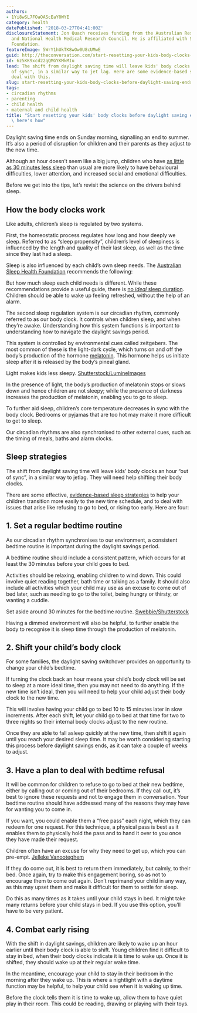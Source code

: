 ```yaml
---
authors:
- 1Yi8wSL7FOaOAScEaY0WYE
category: health
datePublished: '2018-03-27T04:41:00Z'
disclosureStatement: Jon Quach receives funding from the Australian Research Council
  and National Health Medical Research Council. He is affiliated with Sleep Health
  Foundation.
featureImage: 5WrY1hUkTK8wOw0U8cUMwE
guid: http://theconversation.com/start-resetting-your-kids-body-clocks-before-daylight-saving-ends-heres-how-93792
id: 6z5KK9xcd22gQMGYKMkMIu
lead: The shift from daylight saving time will leave kids' body clocks an hour "out
  of sync", in a similar way to jet lag. Here are some evidence-based strategies to
  deal with this.
slug: start-resetting-your-kids-body-clocks-before-daylight-saving-ends--heres-how
tags:
- circadian rhythms
- parenting
- child health
- maternal and child health
title: "Start resetting your kids' body clocks before daylight saving ends \u2013\
  \ here's how"
---
```

Daylight saving time ends on Sunday morning, signalling an end to summer. It’s also a period of disruption for children and their parents as they adjust to the new time. 

Although an hour doesn’t seem like a big jump, children who have [as little as 30 minutes less sleep](https://www.ncbi.nlm.nih.gov/pubmed/20093054) than usual are more likely to have behavioural difficulties, lower attention, and increased social and emotional difficulties.


Before we get into the tips, let’s revisit the science on the drivers behind sleep. 

## How the body clocks work

Like adults, children’s sleep is regulated by two systems. 

First, the homeostatic process regulates how long and how deeply we sleep. Referred to as “sleep propensity”, children’s level of sleepiness is influenced by the length and quality of their last sleep, as well as the time since they last had a sleep. 

Sleep is also influenced by each child’s own sleep needs. The [Australian Sleep Health Foundation](https://www.sleephealthfoundation.org.au/public-information/fact-sheets-a-z/230-how-much-sleep-do-you-really-need.html) recommends the following:

But how much sleep each child needs is different. While these recommendations provide a useful guide, there is [no _ideal_ sleep duration](https://www.researchgate.net/publication/282461895_Cross-sectional_sleep_thresholds_for_optimal_health_and_wellbeing_in_Australian_4-9-year-olds). Children should be able to wake up feeling refreshed, without the help of an alarm.

The second sleep regulation system is our circadian rhythm, commonly referred to as our body clock. It controls when children sleep, and when they’re awake. Understanding how this system functions is important to understanding how to navigate the daylight savings period. 


This system is controlled by environmental cues called zeitgebers. The most common of these is the light-dark cycle, which turns on and off the body’s production of the hormone [melatonin](http://www.smrv-journal.com/article/S1087-0792\(04\)00111-X/abstract). This hormone helps us initiate sleep after it is released by the body’s pineal gland. 

Light makes kids less sleepy. [Shutterstock/LumineImages](https://www.shutterstock.com/image-photo/little-boy-pajama-reading-story-grandmother-1042840264?src=aqMjlZeKzpYjg7RVq1fKIg-2-1)

In the presence of light, the body’s production of melatonin stops or slows down and hence children are not sleepy; while the presence of darkness increases the production of melatonin, enabling you to go to sleep.

To further aid sleep, children’s core temperature decreases in sync with the body clock. Bedrooms or pyjamas that are too hot may make it more difficult to get to sleep. 

Our circadian rhythms are also synchronised to other external cues, such as the timing of meals, baths and alarm clocks. 

## Sleep strategies

The shift from daylight saving time will leave kids’ body clocks an hour “out of sync”, in a similar way to jetlag. They will need help shifting their body clocks. 

There are some effective, [evidence-based sleep strategies](https://www.ncbi.nlm.nih.gov/pubmed/21890825) to help your children transition more easily to the new time schedule, and to deal with issues that arise like refusing to go to bed, or rising too early. Here are four:

## 1\. Set a regular bedtime routine

As our circadian rhythm synchronises to our environment, a consistent bedtime routine is important during the daylight savings period. 

A bedtime routine should include a consistent pattern, which occurs for at least the 30 minutes before your child goes to bed. 

Activities should be relaxing, enabling children to wind down. This could involve quiet reading together, bath time or talking as a family. It should also include all activities which your child may use as an excuse to come out of bed later, such as needing to go to the toilet, being hungry or thirsty, or wanting a cuddle. 

Set aside around 30 minutes for the bedtime routine. [Swebbie/Shutterstock](https://www.shutterstock.com/image-photo/little-girl-playing-tub-pink-cup-796873984?src=oTCSq8oNRRfULThww2Y2rQ-3-23)

Having a dimmed environment will also be helpful, to further enable the body to recognise it is sleep time through the production of melatonin. 

## 2\. Shift your child’s body clock

For some families, the daylight saving switchover provides an opportunity to change your child’s bedtime. 

If turning the clock back an hour means your child’s body clock will be set to sleep at a more ideal time, then you may not need to do anything. If the new time isn’t ideal, then you will need to help your child adjust their body clock to the new time. 

This will involve having your child go to bed 10 to 15 minutes later in slow increments. After each shift, let your child go to bed at that time for two to three nights so their internal body clocks adjust to the new routine. 


Once they are able to fall asleep quickly at the new time, then shift it again until you reach your desired sleep time. It may be worth considering starting this process before daylight savings ends, as it can take a couple of weeks to adjust.

## 3\. Have a plan to deal with bedtime refusal

It will be common for children to refuse to go to bed at their new bedtime, either by calling out or coming out of their bedrooms. If they call out, it’s best to ignore these requests and not to engage them in conversation. Your bedtime routine should have addressed many of the reasons they may have for wanting you to come in. 

If you want, you could enable them a “free pass” each night, which they can redeem for one request. For this technique, a physical pass is best as it enables them to physically hold the pass and to hand it over to you once they have made their request.

Children often have an excuse for why they need to get up, which you can pre-empt. [Jelleke Vanooteghem](https://unsplash.com/photos/wzOyUkuLy7E)

If they do come out, it is best to return them immediately, but calmly, to their bed. Once again, try to make this engagement boring, so as not to encourage them to come out again. Don’t reprimand your child in any way, as this may upset them and make it difficult for them to settle for sleep. 

Do this as many times as it takes until your child stays in bed. It might take many returns before your child stays in bed. If you use this option, you’ll have to be very patient.

## 4\. Combat early rising

With the shift in daylight savings, children are likely to wake up an hour earlier until their body clock is able to shift. Young children find it difficult to stay in bed, when their body clocks indicate it is time to wake up. Once it is shifted, they should wake up at their regular wake time. 

In the meantime, encourage your child to stay in their bedroom in the morning after they wake up. This is where a nightlight with a daytime function may be helpful, to help your child see when it is waking up time. 

Before the clock tells them it is time to wake up, allow them to have quiet play in their room. This could be reading, drawing or playing with their toys.